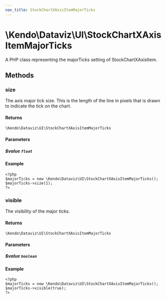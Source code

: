 ```yaml
---
nav_title: StockChartXAxisItemMajorTicks
---
```


# \Kendo\Dataviz\UI\StockChartXAxisItemMajorTicks

A PHP class representing the majorTicks setting of StockChartXAxisItem.


## Methods

### size
The axis major tick size. This is the length of the line in pixels that is drawn to indicate the tick on the chart.

#### Returns
`\Kendo\Dataviz\UI\StockChartXAxisItemMajorTicks`

#### Parameters

##### $value `float`



#### Example 
    <?php
    $majorTicks = new \Kendo\Dataviz\UI\StockChartXAxisItemMajorTicks();
    $majorTicks->size(1);
    ?>

### visible
The visibility of the major ticks.

#### Returns
`\Kendo\Dataviz\UI\StockChartXAxisItemMajorTicks`

#### Parameters

##### $value `boolean`



#### Example 
    <?php
    $majorTicks = new \Kendo\Dataviz\UI\StockChartXAxisItemMajorTicks();
    $majorTicks->visible(true);
    ?>

